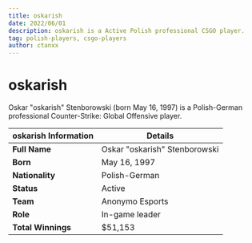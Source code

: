 ```yaml
---
title: oskarish
date: 2022/06/01
description: oskarish is a Active Polish professional CSGO player.
tag: polish-players, csgo-players
author: ctanxx
---
```


# oskarish

Oskar "oskarish" Stenborowski (born May 16, 1997) is a Polish-German professional Counter-Strike: Global Offensive player.

| **oskarish Information** | **Details**               |
| -------------------- | ----------------------------- |
| **Full Name**        | Oskar "oskarish" Stenborowski |
| **Born**             | May 16, 1997                  |
| **Nationality**      | Polish-German                 |
| **Status**           | Active                        |
| **Team**             | Anonymo Esports               |
| **Role**             | In-game leader	               |
| **Total Winnings**   | $51,153                       |